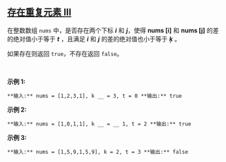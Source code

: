 ## [存在重复元素 III](https://leetcode-cn.com/problems/contains-duplicate-iii/)

在整数数组 `nums` 中，是否存在两个下标 **_i_** 和 **_j_**，使得 **nums [i]** 和 **nums [j]** 的差的绝对值小于等于 _**t**_ ，且满足 **_i_** 和 **_j_** 的差的绝对值也小于等于 _**ķ**_ 。

如果存在则返回 `true`，不存在返回 `false`。

 

**示例 1:**

`**输入:** nums = [1,2,3,1], k __ = 3, t = 0
**输出:** true`

**示例 2:**

`**输入:** nums = [1,0,1,1], k __ = __ 1, t = 2
**输出:** true`

**示例 3:**

`**输入:** nums = [1,5,9,1,5,9], k = 2, t = 3
**输出:** false`